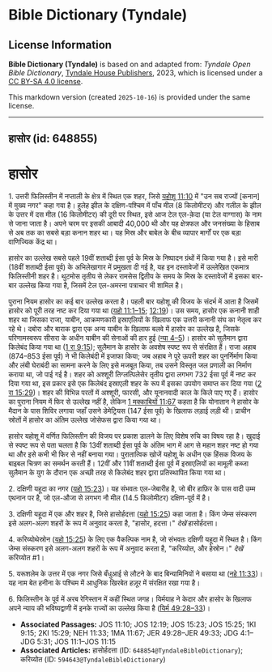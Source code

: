 # Bible Dictionary (Tyndale)

## License Information

**Bible Dictionary (Tyndale)** is based on and adapted from: _Tyndale Open Bible Dictionary_, [Tyndale House Publishers](https://tyndaleopenresources.com/), 2023, which is licensed under a [CC BY-SA 4.0 license](https://creativecommons.org/licenses/by-sa/4.0/legalcode.en).

This markdown version (created `2025-10-16`) is provided under the same license.



--------------------------------

## हासोर (id: 648855)

हासोर
=====

1\. उत्तरी फिलिस्तीन में नप्ताली के क्षेत्र में स्थित एक शहर, जिसे [यहोशू 11:10](https://ref.ly/Josh11:10) में "उन सब राज्यों \[कनान] में मुख्य नगर" कहा गया है। हुलेह झील के दक्षिण\-पश्चिम में पाँच मील (8 किलोमीटर) और गलील के झील के उत्तर में दस मील (16 किलोमीटर) की दूरी पर स्थित, इसे आज टेल एल\-क़ेदा (या टेल वाग्गास) के नाम से जाना जाता है। अपने चरम पर इसकी आबादी 40,000 थी और यह क्षेत्रफल और जनसंख्या के हिसाब से अब तक का सबसे बड़ा कनान शहर था। यह मिस्र और बाबेल के बीच व्यापार मार्गों पर एक बड़ा वाणिज्यिक केंद्र था।

हासोर का उल्लेख सबसे पहले 19वीं शताब्दी ईसा पूर्व के मिस्र के निष्पादन ग्रंथों में किया गया है। इसे मारी (18वीं शताब्दी ईसा पूर्व) के अभिलेखागार में प्रमुखता दी गई है, यह इन दस्तावेजों में उल्लेखित एकमात्र फिलिस्तीनी शहर है। थुटमोस तृतीय से लेकर रामसेस द्वितीय के समय के मिस्र के दस्तावेजों में इसका बार\-बार उल्लेख किया गया है, जिसमें टेल एल\-अमरना पत्राचार भी शामिल है।

पुराना नियम हासोर का कई बार उल्लेख करता है। पहली बार यहोशू की विजय के संदर्भ में आता है जिसमें हासोर को पूरी तरह नष्ट कर दिया गया था ([यहो 11:1–15](https://ref.ly/Josh11:1-Josh11:15); [12:19](https://ref.ly/Josh12:19))। उस समय, हासोर एक कनानी शाही शहर था जिसका राजा, याबीन, आक्रमणकारी इस्राएलियों के खिलाफ एक उत्तरी कनानी संघ का नेतृत्व कर रहे थे। दबोरा और बाराक द्वारा एक अन्य याबीन के खिलाफ बलवे में हासोर का उल्लेख है, जिसके परिणामस्वरूप सीसरा के अधीन याबीन की सेनाओं की हार हुई ([न्या 4–5](https://ref.ly/Judg4:1-Judg5:31))। हासोर को सुलैमान द्वारा किलेबंद किया गया था ([1 रा 9:15](https://ref.ly/1Kgs9:15)); सुलैमान के हासोर के अवशेष स्पष्ट रूप से संरक्षित हैं। राजा अहाब (874–853 ईसा पूर्व) ने भी किलेबंदी में इजाफा किया; जब अहाब ने पूरे ऊपरी शहर का पुनर्निर्माण किया और लंबी घेराबंदी का सामना करने के लिए इसे मजबूत किया, तब उसने विस्तृत जल प्रणाली का निर्माण कराया था, जो पाई गई है। शहर को अश्शूरी तिग्लत्पिलेसेर तृतीय द्वारा लगभग 732 ईसा पूर्व में नष्ट कर दिया गया था, इस प्रकार इसे एक किलेबंद इस्राएली शहर के रूप में इसका उपयोग समाप्त कर दिया गया ([2 रा 15:29](https://ref.ly/2Kgs15:29))। शहर की विभिन्न परतों में अश्शूरी, फारसी, और यूनानवादी काल के किले पाए गए हैं। हासोर का पुराना नियम में फिर से उल्लेख नहीं है, लेकिन [1 मक्काबियों 11:67](https://ref.ly/1Macc11:67) कहता है कि योनातान ने हासोर के मैदान के पास शिविर लगाया जहाँ उसने डेमेट्रियस (147 ईसा पूर्व) के खिलाफ लड़ाई लड़ी थी। प्राचीन स्रोतों में हासोर का अंतिम उल्लेख जोसेफस द्वारा किया गया था।

हासोर यहोशू में वर्णित फिलिस्तीन की विजय पर प्रकाश डालने के लिए विशेष रुचि का विषय रहा है। खुदाई से स्पष्ट रूप से पता चलता है कि 13वीं शताब्दी ईसा पूर्व के अंतिम भाग में आग से महान शहर नष्ट हो गया था और इसे कभी भी फिर से नहीं बनाया गया। पुरातात्विक खोजें यहोशू के अधीन एक हिंसक विजय के बाइबल चित्रण का समर्थन करती हैं। 12वीं और 11वीं शताब्दी ईसा पूर्व में इस्राएलियों का मामूली कब्जा सुलैमान के युग के दौरान एक अच्छी तरह से किलेबंद शहर द्वारा प्रतिस्थापित किया गया था।

2\. दक्षिणी यहूदा का नगर ([यहो 15:23](https://ref.ly/Josh15:23))। यह संभवतः एल\-जेबारीह है, जो बीर हाफ़िर के पास वादी उम्म एथनान पर है, जो एल\-औजा से लगभग नौ मील (14\.5 किलोमीटर) दक्षिण\-पूर्व में है।

3\. दक्षिणी यहूदा में एक और शहर है, जिसे हासोर्हदत्ता ([यहो 15:25](https://ref.ly/Josh15:25)) कहा जाता है। किंग जेम्स संस्करण इसे अलग\-अलग शहरों के रूप में अनुवाद करता है, "हासोर, हदत्ता।" *देखें* हासोर्हदत्ता।

4\. करिय्योथेस्रोन ([यहो 15:25](https://ref.ly/Josh15:25)) के लिए एक वैकल्पिक नाम है, जो संभवतः दक्षिणी यहूदा में स्थित है। किंग जेम्स संस्करण इसे अलग\-अलग शहरों के रूप में अनुवाद करता है, "करिय्योत, और हेस्रोन।" *देखें* करिय्योत \#1।

5\. यरूशलेम के उत्तर में एक नगर जिसे बँधुआई से लौटने के बाद बिन्यामिनियों ने बसाया था ([नहे 11:33](https://ref.ly/Neh11:33))। यह नाम बेत हनीना के पश्चिम में आधुनिक खिरबेत हज़ूर में संरक्षित रखा गया है।

6\. फिलिस्तीन के पूर्व में अरब रेगिस्तान में कहीं स्थित जगह। यिर्मयाह ने केदार और हासोर के खिलाफ अपने न्याय की भविष्यद्वाणी में इनके राज्यों का उल्लेख किया है ([यिर्म 49:28–33](https://ref.ly/Jer49:28-Jer49:33))।

* **Associated Passages:** JOS 11:10; JOS 12:19; JOS 15:23; JOS 15:25; 1KI 9:15; 2KI 15:29; NEH 11:33; 1MA 11:67; JER 49:28–JER 49:33; JDG 4:1–JDG 5:31; JOS 11:1–JOS 11:15
* **Associated Articles:** हासोर्हदत्ता (ID: `648854@TyndaleBibleDictionary`); करिय्योत (ID: `594643@TyndaleBibleDictionary`)

